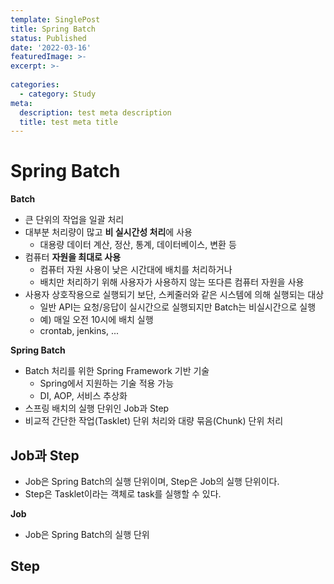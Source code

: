 ```yaml
---
template: SinglePost
title: Spring Batch
status: Published
date: '2022-03-16'
featuredImage: >-
excerpt: >-
  
categories:
  - category: Study
meta:
  description: test meta description
  title: test meta title
---
```


# Spring Batch

**Batch**
- 큰 단위의 작업을 일괄 처리
- 대부분 처리량이 많고 **비 실시간성 처리**에 사용
  - 대용량 데이터 계산, 정산, 통계, 데이터베이스, 변환 등
- 컴퓨터 **자원을 최대로 사용**
  - 컴퓨터 자원 사용이 낮은 시간대에 배치를 처리하거나
  - 배치만 처리하기 위해 사용자가 사용하지 않는 또다른 컴퓨터 자원을 사용
- 사용자 상호작용으로 실행되기 보단, 스케줄러와 같은 시스템에 의해 실행되는 대상
  - 일반 API는 요청/응답이 실시간으로 실행되지만 Batch는 비실시간으로 실행
  - 예) 매일 오전 10시에 배치 실행
  - crontab, jenkins, ...

**Spring Batch**
- Batch 처리를 위한 Spring Framework 기반 기술
  - Spring에서 지원하는 기술 적용 가능
  - DI, AOP, 서비스 추상화
- 스프링 배치의 실행 단위인 Job과 Step
- 비교적 간단한 작업(Tasklet) 단위 처리와 대량 묶음(Chunk) 단위 처리


## Job과 Step

- Job은 Spring Batch의 실행 단위이며, Step은 Job의 실행 단위이다.
- Step은 Tasklet이라는 객체로 task를 실행할 수 있다.

**Job**
- Job은 Spring Batch의 실행 단위

**Step**
- 